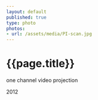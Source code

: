 ```yaml
---
layout: default
published: true
type: photo
photos:
- url: /assets/media/PI-scan.jpg
---
```


# {{page.title}}

one channel video projection

2012